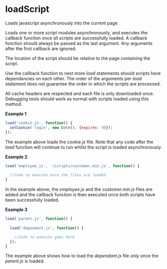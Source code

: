 loadScript
==========

Loads javascript asynchronously into the current page


Loads one or more script modules asynchronously, and executes the callback function once all scripts are successfully loaded. A callback function should always be passed as the last argument. Any arguments after the first callback are ignored.

The location of the script should be relative to the page containing the script. 

Use the callback function to nest more _load_ statements should scripts have dependancies on each other. The order of the arguments per _load_ statement does not guarantee the order in which the scripts are processed.

All cache headers are respected and each file is only downloaded once. Debugging tools should work as normal with scripts loaded using this method.

**Example 1**


```javascript
load('cookie.js', function() {
  setCookie('login', new Date(), {expires: 90});
});
```

The example above loads the _cookie.js_ file. Note that any code after the _load_ function will continue to run whilst the script is loaded asynchronously.


**Example 2**

```javascript
load('employee.js', '/scripts/customer.min.js', function() {
 
  //Code to execute once the files are loaded
}
```

In the example above, the _employee.js_ and the _customer.min.js_ files are added and the callback function is then executed once both scripts have been successfully loaded.


**Example 3**

```javascript
load('parent.js', function() {
 
  load('dependant.js', function() {

    //Code to execute goes here
  });
}
```

The example above shows how to load the _dependant.js_ file only once the _parent.js_ is loaded.
